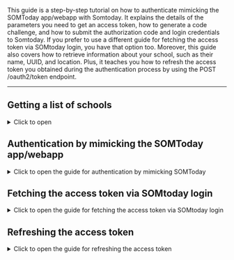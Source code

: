 This guide is a step-by-step tutorial on how to authenticate mimicking the SOMToday app/webapp with Somtoday. It explains the details of the parameters you need to get an access token, how to generate a code challenge, and how to submit the authorization code and login credentials to Somtoday. If you prefer to use a different guide for fetching the access token via SOMtoday login, you have that option too. Moreover, this guide also covers how to retrieve information about your school, such as their name, UUID, and location. Plus, it teaches you how to refresh the access token you obtained during the authentication process by using the POST /oauth2/token endpoint.

---
## Getting a list of schools
<details><summary>Click to open</summary>


### Refreshing the access token `GET https://servers.somtoday.nl/organisaties.json`

Each object in the "instellingen" array represents an school and contains three values. The first is it's "uuid", which is a unique identifier for the school. The second value is "naam", which represents the name of the school. The third value pair is "plaats", which represents the location of the school.

In addition to these properties, each school can also have an array of "oidcurls" (Object Identifier Uniform Resource Locators). This array contains objects with three values: "omschrijving", "url", and "domain_hint". These properties provide additional information about the school's authentication systems (which are used when the school uses, for example, microsoft to authenticate it's students).

#### Returns
```json
[
  {
    "instellingen": [
      {
        "uuid": "099ce144-c400-4468-95d4-ad36f9f5cb5c",
        "naam": "Etty Hillesum Lyceum",
        "plaats": "DEVENTER",
        "oidcurls": [
          {
            "omschrijving":"Carmel",
            "url":"https://idpcluster.stichtingcarmelcollege.nl/nidp/oauth/nam",
            "domain_hint":""
          }
        ]
      },
      {
        "uuid": "ee8c456e-a227-4b7f-bb33-8601147d3264",
        "naam": "Scholengemeenschap Marianum",
        "plaats": "GROENLO",
        "oidcurls": []
      },
      {
        "uuid": "dda02c4c-82e5-42a7-a80d-bba133fd0430",
        "naam": "R.-K. Sg. Canisius",
        "plaats": "ALMELO",
        "oidcurls": []
      },
      ...
    ]
  }
]
```

</details>

## Authentication by mimicking the SOMToday app/webapp
<details><summary>Click to open the guide for authentication by mimicking SOMToday</summary>

### Step 1: Fetching the access token via Somtoday login: `GET https://inloggen.somtoday.nl/oauth2/authorize`

#### Parameters

| Name                  | Type      | Value                                |
|-----------------------|-----------|--------------------------------------|
| redirect_uri          | Parameter | somtodayleerling://oauth/callback    |
| client_id             | Parameter | D50E0C06-32D1-4B41-A137-A9A850C892C2 |
| state                 | Parameter | [state]                              |
| response_type         | Parameter | code                                 |
| scope                 | Parameter | openid                               |
| tenant_uuid           | Parameter | [tenant_uuid]                        |
| session               | Parameter | no_session                           |
| code_challenge        | Parameter | [code_challenge]                     |
| code_challenge_method | Parameter | S256                                 |

`redirect_uri`: This parameter is the URL that the user will be redirected to after authentication is completed. In this case, it's `somtodayleerling://oauth/callback`, which is a custom URI scheme that will launch the Somtoday Leerling app (or any other app that has this deeplink registered) on the user's device. I suspect that `somtodayouder://oauth/callback` will also work, since SOMToday has an parent version of thier app, but I'm not sure!

`state`: This parameter is used by the client to maintain state between the request and the callback. In this case, it's a randomly generated string of 8 characters.

`tenant_uuid`: This is a unique identifier for the used by SOMtoday to identify you as part of an school. This value can be found in the `uuid` property of the school object in the list of schools. This was explained above.

`code_challenge`: This parameter is used to prevent replay attacks by generating a unique value that is used to verify the client's identity when exchanging the authorization code for an access token.

```C#
    public void GenerateTokens()
    {
        string CodeVerifier = GenerateNonce();
        string CodeChallenge = GenerateCodeChallenge(CodeVerifier);
    }

    private static string GenerateNonce()
    {
        const string chars = "abcdefghijklmnopqrstuvwxyz123456789";
        var nonce = new char[128];
        for (int i = 0; i < nonce.Length; i++)
        {
            nonce[i] = chars[Random.Range(0, chars.Length)];
        }

        return new string(nonce);
    }

    private static string GenerateCodeChallenge(string codeVerifier)
    {
        using var sha256 = SHA256.Create();
        var hash = sha256.ComputeHash(Encoding.UTF8.GetBytes(codeVerifier));
        var b64Hash = Convert.ToBase64String(hash);
        var code = Regex.Replace(b64Hash, "\\+", "-");
        code = Regex.Replace(code, "\\/", "_");
        code = Regex.Replace(code, "=+$", "");
        return code;
    }
    
```

The GenerateNonce() function generates a 128-character string composed of lowercase letters and numbers.

The GenerateCodeChallenge() function first creates a SHA256 hash of the codeVerifier string using the SHA256.Create() method, and then encodes it as a base64 string using Convert.ToBase64String(). The resulting string is then modified to be safe for use in a URL by replacing certain characters with URL-safe equivalents using regular expressions.

#### Returns

This will return a redirect (HTTP 302), which will redirect the user. You need to intercept that redirect url and parse the query parameters. The `code` parameter is the authorization code that you need for the next parts of the authentication process, I will refer to this as the `authorization_code`.



### Step 2: Telling SOMToday who you are: `POST https://inloggen.somtoday.nl/?-1.-panel-signInForm`

#### Parameters

| Name                                                     | Type      | Value                        |
|----------------------------------------------------------|-----------|------------------------------|
| auth                                                     | Parameter | `authorization_code`         |
| loginLink                                                | body      | x                            |
| usernameFieldPanel:usernameFieldPanel_body:usernameField | body      | [username]                   |
| origin                                                   | header    | https://inloggen.somtoday.nl |

`auth`: This is the authorization code that you got from the previous step.

`username`: This is the username of the user that you want to authenticate.

#### Returns
This wil not return anything useful, you are sending your username to SOMToday, who will link you username to the `authorization_code` that you sent with the request.



### Step 3: Telling SOMToday your secret code ;): `POST https://inloggen.somtoday.nl/login?1-1.-passwordForm`

#### Parameters

| Name                                                     | Type      | Value                        |
|----------------------------------------------------------|-----------|------------------------------|
| auth                                                     | Parameter | `authorization_code`         |
| loginLink                                                | body      | x                            |
| passwordFieldPanel:passwordFieldPanel_body:passwordField | body      | [password]                   |
| origin                                                   | header    | https://inloggen.somtoday.nl |

`auth`: This is the authorization code that you got from step 1.

`password`: This is the password of the user that you want to authenticate.


#### Returns
A redirect (HTTP 302), you need to intercept this redirect and parse the query parameters. The `code` parameter is the authorization code that you need for the next parts of the authentication process, I will refer to this as the `final_authorization_code`.



### Step 4: Telling SOMToday that you are done: `POST https://inloggen.somtoday.nl/oauth2/token`

#### Parameters

| Name                  | Type      | Value                                |
|-----------------------|-----------|--------------------------------------|
| grant_type            | Parameter | authorization_code                   |
| session               | Parameter | no_session                           |
| scope                 | Parameter | openid                               |
| client_id             | Parameter | D50E0C06-32D1-4B41-A137-A9A850C892C2 |
| tenant_uuid           | Parameter | [tenant_uuid]                        |
| code                  | Parameter | `final_authorization_code`           |
| code_verifier         | Parameter | [code_verifier]                      |

`tentant_uuid`: This is a unique identifier for the used by SOMtoday to identify you as part of an school. This value can be found in the `uuid` property of the school object in the list of schools. This was explained above.

`final_authorization_code`: This is the authorization code that you got from step 3.

`code_verifier`: This is the code verifier that you generated in step 1.

#### Returns

```json
{
  "access_token": "<REDACTED>",
  "refresh_token": "<REDACTED>",
  "somtoday_api_url": "https://api.somtoday.nl",
  "scope": "openid",
  "somtoday_tenant": "bonhoeffer",
  "id_token": "<REDACTED>",
  "token_type": "Bearer",
  "expires_in": 3600
}
```
</details>

## Fetching the access token via SOMtoday login
<details><summary>Click to open the guide for fetching the access token via SOMtoday login</summary>

All routes here are prefixed with the base url: `https://somtoday.nl`

### Fetching the access token via Somtoday login: `POST /oauth2/token`

#### Parameters

| Name       | Type | Value                                |
|------------|------|--------------------------------------|
| grant_type | Body | password                             |
| username   | Body | [school uuid]\\[username]            |
| password   | Body | [password]                           |
| scope      | Body | openid                               |
| client_id  | Body | D50E0C06-32D1-4B41-A137-A9A850C892C2 |

**Note: Since April 1st of 2021, SOMToday started using a different OAuth2 implementation in their app (SSO). The requests used to contain a `client_secret`, along with the `client_id`, currently, only the `client_id` is needed. The documentation has been adapted accordingly. Thanks to everyone on Discord for giving me a heads up about this problem, and special thanks to @jktechs for figuring out that omitting the `client_secret` makes it work again.**

#### Returns

```json
{
  "access_token": "<REDACTED>",
  "refresh_token": "<REDACTED>",
  "somtoday_api_url": "https://bonhoeffer-api.somtoday.nl",
  "scope": "openid",
  "somtoday_tenant": "bonhoeffer",
  "id_token": "<REDACTED>",
  "token_type": "Bearer",
  "expires_in": 3600
}
```

The `somtoday_api_url` is used for all non-authentication requests, like for getting grades.

token_type, scope and (probably) expires_in are always the same, the other values change depending on the user, and school (the tokens are of course randomly generated).

#### Example

```bash
school_uuid='4213a402-b898-4d16-9ebb-8c5f02b57474' username='450000@live.bc-enschede.nl' password='MYSECRETPASSWORD123'
curl "https://somtoday.nl/oauth2/token" -d "grant_type=password&username=$school_uuid\\$username&password=$password&scope=openid&client_id=D50E0C06-32D1-4B41-A137-A9A850C892C2"
```

**Note: We use `\\` here, because `\` is normally used to escape things like quotes (e.g. `\"`) (and only bash double quote strings can escape using `\`), so `\\` will translate to `\`, and you can just use `\` if you use single quotes**



</details>

## Refreshing the access token
<details><summary>Click to open the guide for refreshing the access token</summary>


### Refreshing the access token `POST /oauth2/token`

#### Parameters

| Name          | Type | Value                                |
|---------------|------|--------------------------------------|
| grant_type    | Body | refresh_token                        |
| refresh_token | Body | [refresh_token]                      |
| client_id     | Body | D50E0C06-32D1-4B41-A137-A9A850C892C2 |
| scope         | Body | openid                               |

`refresh_token`: This is the refresh token that you get from the authentication process.

#### Returns

```json
{
  "access_token": "<REDACTED>",
  "refresh_token": "<REDACTED>",
  "somtoday_api_url": "https://api.somtoday.nl",
  "scope": "openid",
  "somtoday_tenant": "bonhoeffer",
  "id_token": "<REDACTED>",
  "token_type": "Bearer",
  "expires_in": 3600
}
```

</details>
